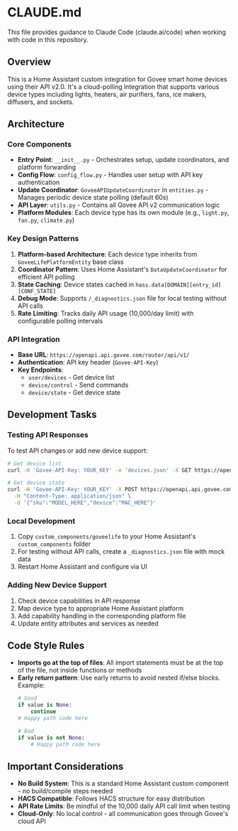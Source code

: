 # CLAUDE.md

This file provides guidance to Claude Code (claude.ai/code) when working with code in this repository.

## Overview

This is a Home Assistant custom integration for Govee smart home devices using their API v2.0. It's a cloud-polling integration that supports various device types including lights, heaters, air purifiers, fans, ice makers, diffusers, and sockets.

## Architecture

### Core Components

- **Entry Point**: `__init__.py` - Orchestrates setup, update coordinators, and platform forwarding
- **Config Flow**: `config_flow.py` - Handles user setup with API key authentication
- **Update Coordinator**: `GoveeAPIUpdateCoordinator` in `entities.py` - Manages periodic device state polling (default 60s)
- **API Layer**: `utils.py` - Contains all Govee API v2 communication logic
- **Platform Modules**: Each device type has its own module (e.g., `light.py`, `fan.py`, `climate.py`)

### Key Design Patterns

1. **Platform-based Architecture**: Each device type inherits from `GoveeLifePlatformEntity` base class
2. **Coordinator Pattern**: Uses Home Assistant's `DataUpdateCoordinator` for efficient API polling
3. **State Caching**: Device states cached in `hass.data[DOMAIN][entry_id][CONF_STATE]`
4. **Debug Mode**: Supports `/_diagnostics.json` file for local testing without API calls
5. **Rate Limiting**: Tracks daily API usage (10,000/day limit) with configurable polling intervals

### API Integration

- **Base URL**: `https://openapi.api.govee.com/router/api/v1/`
- **Authentication**: API key header (`Govee-API-Key`)
- **Key Endpoints**:
  - `user/devices` - Get device list
  - `device/control` - Send commands
  - `device/state` - Get device state

## Development Tasks

### Testing API Responses
To test API changes or add new device support:
```bash
# Get device list
curl -H 'Govee-API-Key: YOUR_KEY' -o 'devices.json' -X GET https://openapi.api.govee.com/router/api/v1/user/devices

# Get device state
curl -H 'Govee-API-Key: YOUR_KEY' -X POST https://openapi.api.govee.com/router/api/v1/device/state \
  -H "Content-Type: application/json" \
  -d '{"sku":"MODEL_HERE","device":"MAC_HERE"}'
```

### Local Development
1. Copy `custom_components/goveelife` to your Home Assistant's `custom_components` folder
2. For testing without API calls, create a `_diagnostics.json` file with mock data
3. Restart Home Assistant and configure via UI

### Adding New Device Support
1. Check device capabilities in API response
2. Map device type to appropriate Home Assistant platform
3. Add capability handling in the corresponding platform file
4. Update entity attributes and services as needed

## Code Style Rules

- **Imports go at the top of files**: All import statements must be at the top of the file, not inside functions or methods
- **Early return pattern**: Use early returns to avoid nested if/else blocks. Example:
  ```python
  # Good
  if value is None:
      continue
  # Happy path code here
  
  # Bad
  if value is not None:
      # Happy path code here
  ```

## Important Considerations

- **No Build System**: This is a standard Home Assistant custom component - no build/compile steps needed
- **HACS Compatible**: Follows HACS structure for easy distribution
- **API Rate Limits**: Be mindful of the 10,000 daily API call limit when testing
- **Cloud-Only**: No local control - all communication goes through Govee's cloud API
